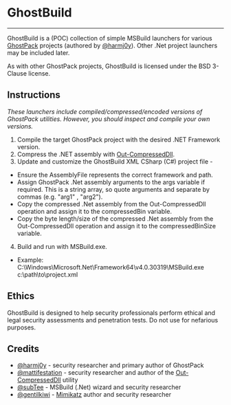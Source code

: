 # GhostBuild

----

GhostBuild is a (POC) collection of simple MSBuild launchers for various [GhostPack](https://github.com/GhostPack) projects (authored by [@harmj0y](https://twitter.com/harmj0y)).  Other .Net project launchers may be included later.

As with other GhostPack projects, GhostBuild is licensed under the BSD 3-Clause license.

## Instructions

*These launchers include compiled/compressed/encoded versions of GhostPack utilities.  However,  you should inspect and compile your own versions.*

1) Compile the target GhostPack project with the desired .NET Framework version.
2) Compress the .NET assembly with [Out-CompressedDll](https://github.com/PowerShellMafia/PowerSploit/blob/master/ScriptModification/Out-CompressedDll.ps1).
3) Update and customize the GhostBuild XML CSharp (C#) project file -
- Ensure the AssemblyFile represents the correct framework and path.
- Assign GhostPack .Net assembly arguments to the args variable if required.  This is a string array, so quote arguments and separate by commas (e.g. "arg1" , "arg2").
- Copy the compressed .Net assembly from the Out-CompressedDll operation and assign it to the compressedBin variable.
- Copy the byte length/size of the compressed .Net assembly from the Out-CompressedDll operation and assign it to the compressedBinSize variable.
4) Build and run with MSBuild.exe.
- Example: C:\Windows\Microsoft.Net\Framework64\v4.0.30319\MSBuild.exe c:\path\to\project.xml
  
## Ethics

GhostBuild is designed to help security professionals perform ethical and legal security assessments and penetration tests. Do not use for nefarious purposes.

## Credits

- [@harmj0y](https://twitter.com/harmj0y) -  security researcher and primary author of GhostPack 
- [@mattifestation](https://twitter.com/mattifestation) - security researcher and author of the [Out-CompressedDll](https://github.com/PowerShellMafia/PowerSploit/blob/master/ScriptModification/Out-CompressedDll.ps1) utility
- [@subTee](https://twitter.com/subTee) - MSBuild (.Net) wizard and security researcher
- [@gentilkiwi](https://twitter.com/gentilkiwi) - [Mimikatz](https://github.com/gentilkiwi/mimikatz) author and security researcher
